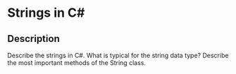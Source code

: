 # Strings in C&#35;

## Description
Describe the strings in C#.
What is typical for the string data type?
Describe the most important methods of the String class.